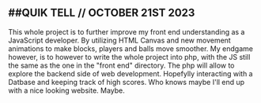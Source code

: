 ##QUIK TELL // OCTOBER 21ST 2023
------------------------------------------------
This whole project is to further improve my front end understanding as a JavaScript developer.
By utilizing HTML Canvas and new movement animations to make blocks, players and balls move smoother.
My endgame however, is to however to write the whole project into php, with the JS still the same as the one in the "front end" directory.
The php will allow to explore the backend side of web development. Hopefylly interacting with a Datbase and keeping track of high scores.
Who knows maybe I'll end up with a nice looking website. Maybe.